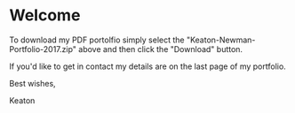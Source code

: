 # Welcome

To download my PDF portolfio simply select the "Keaton-Newman-Portfolio-2017.zip" above and then click the "Download" button.

If you'd like to get in contact my details are on the last page of my portfolio.

Best wishes,

Keaton
